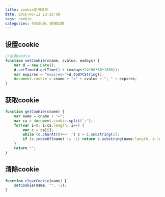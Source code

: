 ```yaml
---
title: cookie使用说明
date: 2016-06-12 13:28:09
tags: cookie
categories: 代码如诗，前端如画
---
```


## 设置cookie ##

```javascript
//设置cookie
function setCookie(cname, cvalue, exdays) {
    var d = new Date();
    d.setTime(d.getTime() + (exdays*24*60*60*1000));
    var expires = "expires="+d.toUTCString();
    document.cookie = cname + "=" + cvalue + "; " + expires;
}
```

## 获取cookie ##

<!-- more -->

```javascript
function getCookie(cname) {
    var name = cname + "=";
    var ca = document.cookie.split(';');
    for(var i=0; i<ca.length; i++) {
        var c = ca[i];
        while (c.charAt(0)==' ') c = c.substring(1);
        if (c.indexOf(name) != -1) return c.substring(name.length, c.length);
    }
    return "";
}
```
<!--more-->

## 清除cookie ##

```javascript
function clearCookie(name) { 
    setCookie(name, "", -1); 
} 
```